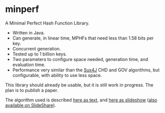 # minperf
A Minimal Perfect Hash Function Library.

* Written in Java.
* Can generate, in linear time, MPHFs that need less than 1.58 bits per key.
* Concurrent generation.
* Tested up to 1 billion keys.
* Two parameters to configure space needed, generation time, and evaluation time.
* Performance very similar than the [Sux4J](https://github.com/vigna/Sux4J) CHD and GOV algorithms, but configurable, with ability to use less space.

This library should already be usable, but it is still work in progress. The plan is to publish a paper.

The algorithm used is described [here as text](https://github.com/thomasmueller/minperf/blob/master/src/test/java/org/minperf/simple/recsplit.md), and
[here as slideshow](https://github.com/thomasmueller/minperf/raw/master/src/test/java/org/minperf/simple/recsplit.pdf) ([also available on SlideShare](https://www.slideshare.net/ThomasMueller12/recsplit-minimal-perfect-hashing)).
